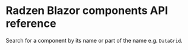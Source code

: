 # Radzen Blazor components API reference

Search for a component by its name or part of the name e.g. `DataGrid`.